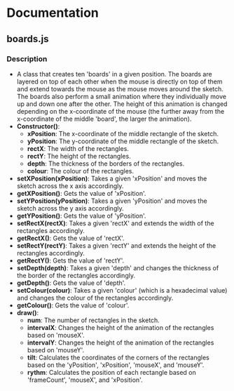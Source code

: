 # Documentation
## boards.js
### Description
* A class that creates ten 'boards' in a given position. The boards are layered on top of each other when the mouse is directly on top of them and extend towards the mouse 
as the mouse moves around the sketch. The boards also perform a small animation where they individually move up and down one after the other. The height of this animation is changed 
depending on the x-coordinate of the mouse (the further away from the x-coordinate of the middle 'board', the larger the animation). 
* **Constructor()**: 
	* **xPosition**: The x-coordinate of the middle rectangle of the sketch. 
	* **yPosition**: The y-coordinate of the middle rectangle of the sketch. 
	* **rectX**: The width of the rectangles. 
	* **rectY**: The height of the rectangles. 
	* **depth**: The thickness of the borders of the rectangles. 
	* **colour**: The colour of the rectangles. 
* **setXPosition(xPosition)**: Takes a given 'xPosition' and moves the sketch across the x axis accordingly. 
* **getXPosition()**: Gets the value of 'xPosition'.  
* **setYPosition(yPosition)**: Takes a given 'yPosition' and moves the sketch across the y axis accordingly. 
* **getYPosition()**: Gets the value of 'yPosition'. 
* **setRectX(rectX)**: Takes a given 'rectX' and extends the width of the rectangles accordingly. 
* **getRectX()**: Gets the value of 'rectX'. 
* **setRectY(rectY)**: Takes a given 'rectY' and extends the height of the rectangles accordingly. 
* **getRectY()**: Gets the value of 'rectY'. 
* **setDepth(depth)**: Takes a given 'depth' and changes the thickness of the border of the rectangles accordingly. 
* **getDepth()**: Gets the value of 'depth'.  
* **setColour(colour)**: Takes a given 'colour' (which is a hexadecimal value) and changes the colour of the rectangles accordingly. 
* **getColour()**: Gets the value of 'colour'. 
* **draw()**: 
	* **num**: The number of rectangles in the sketch. 
	* **intervalX**: Changes the height of the animation of the rectangles based on 'mouseX'. 
	* **intervalY**: Changes the height of the animation of the rectangles based on 'mouseY'. 
	* **tilt**: Calculates the coordinates of the corners of the rectangles based on the 'yPosition', 'xPosition', 'mouseX', and 'mouseY'. 
	* **rythm**: Calculates the position of each rectangle based on 'frameCount', 'mouseX', and 'xPosition'. 